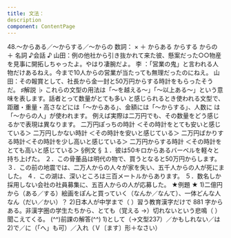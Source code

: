 ```yaml
---
title: 文法：
description
component: ContentPage
---
```



48.～からある／～からする／～からの
数詞： × ＋ からある からする からの ＋ 名詞
♪会話 ♪
山田：例の他社から引き抜かれて来た彼、懸案だった○○物産を見事に開拓しちゃったよ。やはり凄腕だよ。 李 ：「営業の鬼」と言われる人物だけあるねえ。今まで10人からの営業が当たっても無理だったのにねえ。 山田：その報賞として、社長から金一封と50万円からする時計をもらったそうだ。
♯解説 ♭
これらの文型の用法は「～を越える～」「～以上ある～」という意味を表します。話者とって数量がとても多い と感じられるとき使われる文型で、距離・重量・高さなどには「～からある」、金額には「～からする」、人数に は「～からの人」が使われます。
例えば実際は二万円でも、その数量をどう感じるかで表現は異なります。 二万円ぽっちの時計 ＜その時計をとても安いと感じている＞ 二万円しかない時計 ＜その時計を安いと感じている＞ 二万円ばかりする時計＜その時計を少し高いと感じている＞ 二万円からする時計 ＜その時計をとても高いと感じている＞
§例文 §
１．彼は50キロからあるバーベルを軽々と持ち上げた。
２．この骨董品は明代の物で、買うとなると50万円からします。
３．この前の地震では、二万人からの人々が家を失い、五千人からの人が死にました。
４．この湖は、深いところは三百メートルからあります。
５．数名しか採用しない会社の社員募集に、五百人からの人が応募した。
★例題 ★
1)二億円から（ある／する）絵画をぽんと買っていく（なんか／なんて）、一体どんな人なん（だい／かい）？
2)日本人が中学まで（ ）習う教育漢字だけで 881 字からある。非漢字圏の学生たちから、とても（覚える
→）切れないという悲鳴（ ）聞こえてくる。
(^^)前課の解答(^^)
1)として（→文型237）／かもしれない／は
2)で／に（「へ」も可）／入れ（Ｖ〔ます〕形＋なさい）
